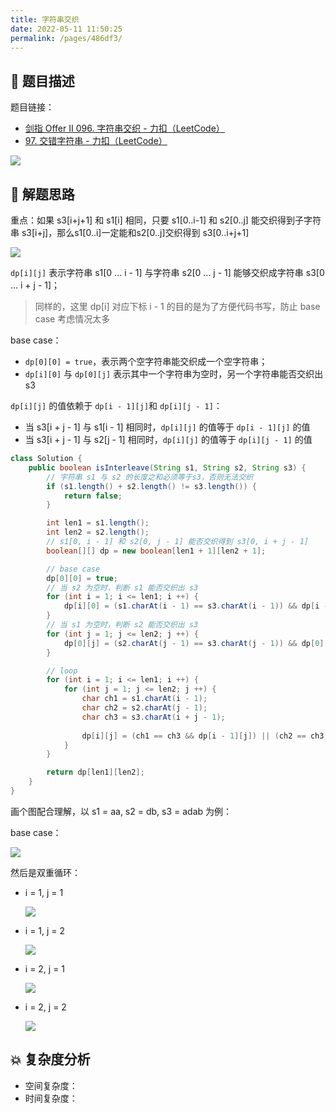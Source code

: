 ```yaml
---
title: 字符串交织
date: 2022-05-11 11:50:25
permalink: /pages/486df3/
---
```

## 📃 题目描述

题目链接：

- [剑指 Offer II 096. 字符串交织 - 力扣（LeetCode）](https://leetcode.cn/problems/IY6buf/)
- [97. 交错字符串 - 力扣（LeetCode）](https://leetcode.cn/problems/interleaving-string/)

![](https://cs-wiki.oss-cn-shanghai.aliyuncs.com/img/20220511115312.png)

## 🔔 解题思路

重点：如果 s3[i+j+1] 和 s1[i] 相同，只要 s1[0..i-1] 和 s2[0..j] 能交织得到子字符串 s3[i+j]，那么s1[0..i]一定能和s2[0..j]交织得到 s3[0..i+j+1]

![](https://cs-wiki.oss-cn-shanghai.aliyuncs.com/img/20220511124229.png)

`dp[i][j]` 表示字符串 s1[0 ... i - 1] 与字符串 s2[0 ... j - 1] 能够交织成字符串 s3[0 ... i + j - 1]；

> 同样的，这里 dp[i] 对应下标 i - 1 的目的是为了方便代码书写，防止 base case 考虑情况太多

base case：

- `dp[0][0] = true`，表示两个空字符串能交织成一个空字符串；
- `dp[i][0]` 与 `dp[0][j]` 表示其中一个字符串为空时，另一个字符串能否交织出 s3

`dp[i][j]` 的值依赖于 `dp[i - 1][j]`和 `dp[i][j - 1]`：

- 当 s3[i + j - 1] 与 s1[i - 1] 相同时，`dp[i][j]` 的值等于 `dp[i - 1][j]` 的值
- 当 s3[i + j - 1] 与 s2[j - 1] 相同时，`dp[i][j]` 的值等于 `dp[i][j - 1]` 的值


```java
class Solution {
    public boolean isInterleave(String s1, String s2, String s3) {
        // 字符串 s1 与 s2 的长度之和必须等于s3，否则无法交织
        if (s1.length() + s2.length() != s3.length()) {
            return false;
        }

        int len1 = s1.length();
        int len2 = s2.length();
        // s1[0, i - 1] 和 s2[0, j - 1] 能否交织得到 s3[0, i + j - 1]
        boolean[][] dp = new boolean[len1 + 1][len2 + 1];

        // base case
        dp[0][0] = true;
        // 当 s2 为空时，判断 s1 能否交织出 s3
        for (int i = 1; i <= len1; i ++) {
            dp[i][0] = (s1.charAt(i - 1) == s3.charAt(i - 1)) && dp[i - 1][0];
        }
        // 当 s1 为空时，判断 s2 能否交织出 s3
        for (int j = 1; j <= len2; j ++) {
            dp[0][j] = (s2.charAt(j - 1) == s3.charAt(j - 1)) && dp[0][j - 1];
        }

        // loop
        for (int i = 1; i <= len1; i ++) {
            for (int j = 1; j <= len2; j ++) {
                char ch1 = s1.charAt(i - 1);
                char ch2 = s2.charAt(j - 1);
                char ch3 = s3.charAt(i + j - 1);
                
                dp[i][j] = (ch1 == ch3 && dp[i - 1][j]) || (ch2 == ch3 && dp[i][j - 1]);
            }
        }

        return dp[len1][len2];
    }
}
```

画个图配合理解，以 s1 = aa, s2 = db, s3 = adab 为例：

base case：

![](https://cs-wiki.oss-cn-shanghai.aliyuncs.com/img/20220511123032.png)

然后是双重循环：

- i = 1, j = 1

  ![](https://cs-wiki.oss-cn-shanghai.aliyuncs.com/img/20220511123113.png)

- i = 1, j = 2

  ![](https://cs-wiki.oss-cn-shanghai.aliyuncs.com/img/20220511123125.png)

- i = 2, j = 1

  ![](https://cs-wiki.oss-cn-shanghai.aliyuncs.com/img/20220511123135.png)

- i = 2, j = 2

  ![](https://cs-wiki.oss-cn-shanghai.aliyuncs.com/img/20220511123147.png)

## 💥 复杂度分析

- 空间复杂度：
- 时间复杂度：

